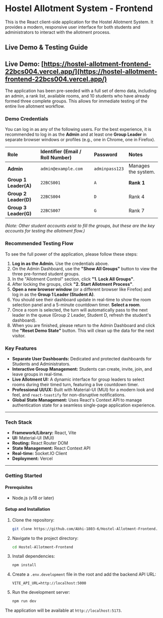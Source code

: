 # Hostel Allotment System - Frontend

This is the React client-side application for the Hostel Allotment System. It provides a modern, responsive user interface for both students and administrators to interact with the allotment process.

## Live Demo & Testing Guide

**Live Demo:** [https://hostel-allotment-frontend-22bcs004.vercel.app/](https://hostel-allotment-frontend-22bcs004.vercel.app/) 
---
The application has been pre-seeded with a full set of demo data, including an admin, a rank list, available rooms, and 10 students who have already formed three complete groups. This allows for immediate testing of the entire live allotment workflow.

### Demo Credentials

You can log in as any of the following users. For the best experience, it is recommended to log in as the **Admin** and at least one **Group Leader** in separate browser windows or profiles (e.g., one in Chrome, one in Firefox).

| Role | Identifier (Email / Roll Number) | Password | Notes |
| :--- | :--- | :--- | :--- |
| **Admin** | `admin@example.com` | `adminpass123` | Manages the system. |
| **Group 1 Leader(A)** | `22BCS001`  | `A`| **Rank 1** |
| **Group 2 Leader(D)** | `22BCS004`  | `D`| Rank 4 |
| **Group 3 Leader(G)** | `22BCS007`  | `G`| Rank 7 |

*(Note: Other student accounts exist to fill the groups, but these are the key accounts for testing the allotment flow.)*

### Recommended Testing Flow

To see the full power of the application, please follow these steps:

1.  **Log in as the Admin.** Use the credentials above.
2.  On the Admin Dashboard, use the **"Show All Groups"** button to view the three pre-formed student groups.
3.  In the "Allotment Control" section, click **"1. Lock All Groups"**.
4.  After locking the groups, click **"2. Start Allotment Process"**.
5.  **Open a new browser window** (or a different browser like Firefox) and log in as the **Group 1 Leader (Student A)**.
6.  You should see their dashboard update in real-time to show the room selection panel and a 5-minute countdown timer. **Select a room**.
7.  Once a room is selected, the turn will automatically pass to the next leader in the queue (Group 2 Leader, Student D, refresh the student's dashboard).
8.  When you are finished, please return to the Admin Dashboard and click the **"Reset Demo State"** button. This will clean up the data for the next visitor.

### Key Features

* **Separate User Dashboards:** Dedicated and protected dashboards for Students and Administrators.
* **Interactive Group Management:** Students can create, invite, join, and leave groups in real-time.
* **Live Allotment UI:** A dynamic interface for group leaders to select rooms during their timed turn, featuring a live countdown timer.
* **Professional UI/UX:** Built with Material-UI (MUI) for a modern look and feel, and `react-toastify` for non-disruptive notifications.
* **Global State Management:** Uses React's Context API to manage authentication state for a seamless single-page application experience.

---

### Tech Stack

* **Framework/Library:** React, Vite
* **UI:** Material-UI (MUI)
* **Routing:** React Router DOM
* **State Management:** React Context API
* **Real-time:** Socket.IO Client
* **Deployment:** Vercel

---

### Getting Started

#### Prerequisites

* Node.js (v18 or later)

#### Setup and Installation

1.  Clone the repository:
    ```bash
    git clone https://github.com/Abhi-1803-6/Hostel-Allotment-Frontend.git
    ```
2.  Navigate to the project directory:
    ```bash
    cd Hostel-Allotment-Frontend
    ```
3.  Install dependencies:
    ```bash
    npm install
    ```
4.  Create a `.env.development` file in the root and add the backend API URL:
    ```
    VITE_API_URL=http://localhost:5000
    ```
5.  Run the development server:
    ```bash
    npm run dev
    ```
The application will be available at `http://localhost:5173`.